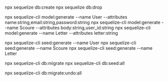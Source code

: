 npx sequelize db:create
npx sequelize db:drop

npx sequelize-cli model:generate --name User --attributes name:string,email:string,password:string
npx sequelize-cli model:generate --name Scoure --attributes body:string,user_id:string
npx sequelize-cli model:generate --name Letter --attributes letter:string

                                  
npx sequelize-cli seed:generate --name User
npx sequelize-cli seed:generate --name Scoure
npx sequelize-cli seed:generate --name Letter



npx sequelize-cli db:migrate
npx sequelize-cli db:seed:all


npx sequelize-cli db:migrate:undo:all
